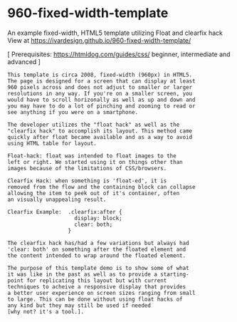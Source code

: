 # 960-fixed-width-template
An example fixed-width, HTML5 template utilizing Float and clearfix hack
View at https://ivardesign.github.io/960-fixed-width-template/

[ Prerequisites: https://htmldog.com/guides/css/ beginner, intermediate 
  and advanced ]

    This template is circa 2008, fixed-width (960px) in HTML5.
    The page is designed for a screen that can display at least
    960 pixels across and does not adjust to smaller or larger
    resolutions in any way. If you're on a smaller screen, you
    would have to scroll horizonally as well as up and down and
    you may have to do a lot of pinching and zooming to read or
    see anything if you were on a smartphone.

    The developer utilizes the "float hack" as well as the 
    "clearfix hack" to accomplish its layout. This method came
    quickly after float became available and as a way to avoid
    using HTML table for layout.
    
    Float-hack: float was intended to float images to the
    left or right. We started using it on things other than
    images because of the limitations of CSS/browsers.

    Clearfix Hack: when something is 'float-ed', it is
    removed from the flow and the containing block can collapse
    allowing the item to peek out of it's container, often
    an visually unappealing result.  

    Clearfix Example:  .clearfix:after { 
                         display: block;
                         clear: both;
                       }
    
    The clearfix hack has/had a few variations but always had
    'clear: both' on something after the floated element and
    the content intended to wrap around the floated element.

    The purpose of this template demo is to show some of what
    it was like in the past as well as to provide a starting-
    point for replicating this layout but with current 
    techniques to acheive a responsive display that provides 
    a better user experience on screen sizes ranging from small
    to large. This can be done without using float hacks of 
    any kind but they may still be used if needed 
    [why not? it's a tool.].
